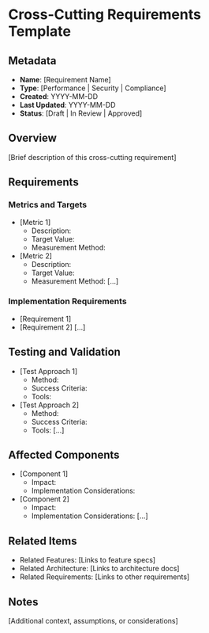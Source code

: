 # Cross-Cutting Requirements Template

## Metadata
* **Name**: [Requirement Name]
* **Type**: [Performance | Security | Compliance]
* **Created**: YYYY-MM-DD
* **Last Updated**: YYYY-MM-DD
* **Status**: [Draft | In Review | Approved]

## Overview
[Brief description of this cross-cutting requirement]

## Requirements

### Metrics and Targets
* [Metric 1]
  * Description:
  * Target Value:
  * Measurement Method:
* [Metric 2]
  * Description:
  * Target Value:
  * Measurement Method:
[...]

### Implementation Requirements
* [Requirement 1]
* [Requirement 2]
[...]

## Testing and Validation
* [Test Approach 1]
  * Method:
  * Success Criteria:
  * Tools:
* [Test Approach 2]
  * Method:
  * Success Criteria:
  * Tools:
[...]

## Affected Components
* [Component 1]
  * Impact:
  * Implementation Considerations:
* [Component 2]
  * Impact:
  * Implementation Considerations:
[...]

## Related Items
* Related Features: [Links to feature specs]
* Related Architecture: [Links to architecture docs]
* Related Requirements: [Links to other requirements]

## Notes
[Additional context, assumptions, or considerations] 